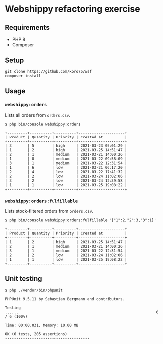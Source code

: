 # Webshippy refactoring exercise

## Requirements
- PHP 8
- Composer

## Setup
```shell script
git clone https://github.com/koro75/wsf
composer install
```

## Usage
### `webshippy:orders`
Lists all orders from `orders.csv`.
```shell script
$ php bin/console webshippy:orders

+---------+----------+----------+---------------------+
| Product | Quantity | Priority | Created at          |
+---------+----------+----------+---------------------+
| 3       | 5        | high     | 2021-03-23 05:01:29 |
| 1       | 2        | high     | 2021-03-25 14:51:47 |
| 2       | 1        | medium   | 2021-03-21 14:00:26 |
| 1       | 8        | medium   | 2021-03-22 09:58:09 |
| 3       | 1        | medium   | 2021-03-22 12:31:54 |
| 1       | 6        | low      | 2021-03-21 06:17:20 |
| 2       | 4        | low      | 2021-03-22 17:41:32 |
| 2       | 2        | low      | 2021-03-24 11:02:06 |
| 3       | 2        | low      | 2021-03-24 12:39:58 |
| 1       | 1        | low      | 2021-03-25 19:08:22 |
+---------+----------+----------+---------------------+
```

### `webshippy:orders:fulfillable`
Lists stock-filtered orders from `orders.csv`.
```shell script
$ php bin/console webshippy:orders:fulfillable '{"1":2,"2":3,"3":1}'

+---------+----------+----------+---------------------+
| Product | Quantity | Priority | Created at          |
+---------+----------+----------+---------------------+
| 1       | 2        | high     | 2021-03-25 14:51:47 |
| 2       | 1        | medium   | 2021-03-21 14:00:26 |
| 3       | 1        | medium   | 2021-03-22 12:31:54 |
| 2       | 2        | low      | 2021-03-24 11:02:06 |
| 1       | 1        | low      | 2021-03-25 19:08:22 |
+---------+----------+----------+---------------------+
```

## Unit testing
```shell script
$ php ./vendor/bin/phpunit

PHPUnit 9.5.11 by Sebastian Bergmann and contributors.

Testing 
......                                                              6 / 6 (100%)

Time: 00:00.031, Memory: 10.00 MB

OK (6 tests, 205 assertions)
--------------------------------------
```